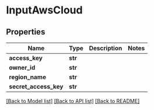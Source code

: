 # InputAwsCloud

## Properties
Name | Type | Description | Notes
------------ | ------------- | ------------- | -------------
**access_key** | **str** |  | 
**owner_id** | **str** |  | 
**region_name** | **str** |  | 
**secret_access_key** | **str** |  | 

[[Back to Model list]](../README.md#documentation-for-models) [[Back to API list]](../README.md#documentation-for-api-endpoints) [[Back to README]](../README.md)


